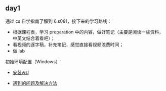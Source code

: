 day1
-----------------------------------
通过 cs 自学指南了解到 6.s081，接下来的学习路线：

- 根据课程表，学习 preparation 中的内容，做好笔记（主要是阅读一些资料，中英文结合着看吧）；
- 看视频的逐字稿，补充笔记，感觉直接看视频浪费时间；
- 做 lab

初始环境配置（Windows）：

- [安装wsl](https://learn.microsoft.com/zh-cn/windows/wsl/install)

- [遇到的问题及解决方法](https://www.cnblogs.com/Sysyphus42/p/17916303.html)
